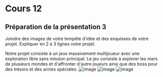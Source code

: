 # Cours 12
## Préparation de la présentation 3 
Joindre des images de votre tempête d'idée et des esquisses de votre projet. Expliquer en 2 à 3 lignes votre projet. 

Notre projet consiste à un jeux massivement multijoueur avec une exploration libre sans mission principal.
Le jeu consiste à explorer les mers de plusieurs mondes et d'affronter d'autre joueurs ainsi que des boss pour des trésors et des armes spéciales. 
![image](https://user-images.githubusercontent.com/112128314/205141312-11fd3dff-a016-4b57-b7c2-898317743903.png)
![image](https://user-images.githubusercontent.com/112128314/205141420-4576b031-0d72-4a4c-9e8e-ded70606e14c.png)
![image](https://user-images.githubusercontent.com/112128314/205141464-2e6603f1-ac5d-4248-a3dd-41d7f9ba7942.png)

